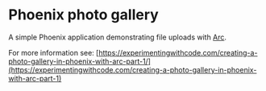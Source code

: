# Phoenix photo gallery

A simple Phoenix application demonstrating file uploads with [Arc](https://github.com/stavro/arc).

For more information see: [https://experimentingwithcode.com/creating-a-photo-gallery-in-phoenix-with-arc-part-1/](https://experimentingwithcode.com/creating-a-photo-gallery-in-phoenix-with-arc-part-1)
